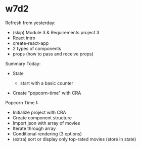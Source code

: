 
# w7d2

<!-- 

Status: just some notes

@todo:
- improve notes, describing each step (esp. for state)
- create slides or cheatsheet


w7d2 is quite challenging for students. Start at good pace from beginning.

Mark bonus labs as "extra" in the students portal


LAB "React IronContacts" is very challenging
- offer students the possibility to work in pairs
- give extra guidance for iteration 1

-->


Refresh from yesterday:
- (skip) Module 3 & Requirements project 3
- React intro
- create-react-app
- 2 types of components
- props (how to pass and receive props)



Summary Today:

- State
  - start with a basic counter

- Create "popcorn-time" with CRA

Popcorn Time I:
- Initialize project with CRA
- Create component structure
- Import json with array of movies
- Iterate through array
- Conditional rendering (3 options)
- (extra) sort or display only top-rated movies (store in state) 

